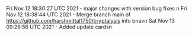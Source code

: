 Fri Nov 12 18:30:27 UTC 2021 - major changes with version bug fixes n
Fri Nov 12 18:38:44 UTC 2021 - Merge branch main of https://github.com/harshmittal1750/cryptalysis into bnavn
Sat Nov 13 09:28:56 UTC 2021 - Added update cardsn
